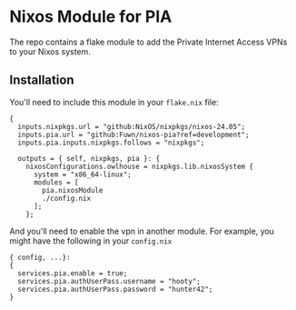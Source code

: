 # Nixos Module for PIA

The repo contains a flake module to add the Private Internet Access
VPNs to your Nixos system.

## Installation

You'll need to include this module in your `flake.nix` file:

```
{
  inputs.nixpkgs.url = "github:NixOS/nixpkgs/nixos-24.05";
  inputs.pia.url = "github:Fuwn/nixos-pia?ref=development";
  inputs.pia.inputs.nixpkgs.follows = "nixpkgs";

  outputs = { self, nixpkgs, pia }: {
	nixosConfigurations.owlhouse = nixpkgs.lib.nixosSystem {
	  system = "x86_64-linux";
	  modules = [
		pia.nixosModule
		./config.nix
	  ];
	};
```

And you'll need to enable the vpn in another module.  For example, you might have the following in your `config.nix`

```
{ config, ...}:
{
  services.pia.enable = true;
  services.pia.authUserPass.username = "hooty";
  services.pia.authUserPass.password = "hunter42";
}
```
